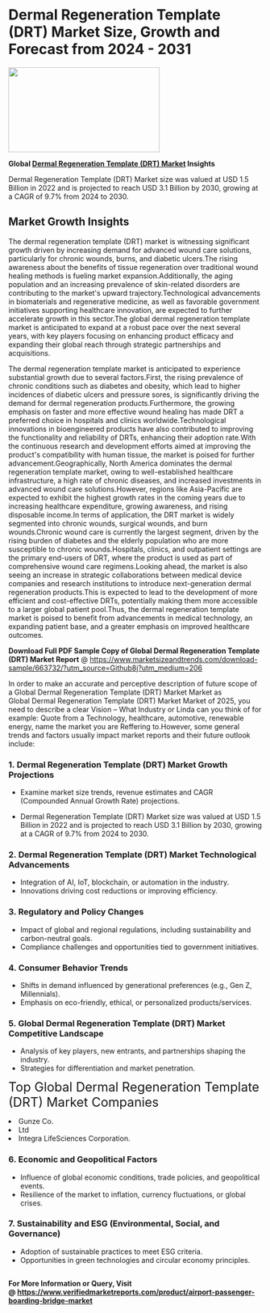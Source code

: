 <H1>Dermal Regeneration Template (DRT) Market Size, Growth and Forecast from 2024 - 2031</H1><img class="aligncenter size-medium wp-image-584254" src="https://thirdeyenews.in/wp-content/uploads/2024/09/Global-Market-Research-300x168.jpeg" alt="" width="300" height="168" /><p><strong>Global&nbsp;<a href="https://www.marketsizeandtrends.com/download-sample/663732/?utm_source=Github8j?utm_medium=206">Dermal Regeneration Template (DRT) Market</a> Insights</strong></p><p>Dermal Regeneration Template (DRT) Market size was valued at USD 1.5 Billion in 2022 and is projected to reach USD 3.1 Billion by 2030, growing at a CAGR of 9.7% from 2024 to 2030.</p><p><h2>Market Growth Insights</h2> <p>The dermal regeneration template (DRT) market is witnessing significant growth driven by increasing demand for advanced wound care solutions, particularly for chronic wounds, burns, and diabetic ulcers.The rising awareness about the benefits of tissue regeneration over traditional wound healing methods is fueling market expansion.Additionally, the aging population and an increasing prevalence of skin-related disorders are contributing to the market's upward trajectory.Technological advancements in biomaterials and regenerative medicine, as well as favorable government initiatives supporting healthcare innovation, are expected to further accelerate growth in this sector.The global dermal regeneration template market is anticipated to expand at a robust pace over the next several years, with key players focusing on enhancing product efficacy and expanding their global reach through strategic partnerships and acquisitions.</p> <p>The dermal regeneration template market is anticipated to experience substantial growth due to several factors.First, the rising prevalence of chronic conditions such as diabetes and obesity, which lead to higher incidences of diabetic ulcers and pressure sores, is significantly driving the demand for dermal regeneration products.Furthermore, the growing emphasis on faster and more effective wound healing has made DRT a preferred choice in hospitals and clinics worldwide.Technological innovations in bioengineered products have also contributed to improving the functionality and reliability of DRTs, enhancing their adoption rate.With the continuous research and development efforts aimed at improving the product's compatibility with human tissue, the market is poised for further advancement.Geographically, North America dominates the dermal regeneration template market, owing to well-established healthcare infrastructure, a high rate of chronic diseases, and increased investments in advanced wound care solutions.However, regions like Asia-Pacific are expected to exhibit the highest growth rates in the coming years due to increasing healthcare expenditure, growing awareness, and rising disposable income.In terms of application, the DRT market is widely segmented into chronic wounds, surgical wounds, and burn wounds.Chronic wound care is currently the largest segment, driven by the rising burden of diabetes and the elderly population who are more susceptible to chronic wounds.Hospitals, clinics, and outpatient settings are the primary end-users of DRT, where the product is used as part of comprehensive wound care regimens.Looking ahead, the market is also seeing an increase in strategic collaborations between medical device companies and research institutions to introduce next-generation dermal regeneration products.This is expected to lead to the development of more efficient and cost-effective DRTs, potentially making them more accessible to a larger global patient pool.Thus, the dermal regeneration template market is poised to benefit from advancements in medical technology, an expanding patient base, and a greater emphasis on improved healthcare outcomes.<p><span class=""><strong>Download Full PDF Sample Copy of Global Dermal Regeneration Template (DRT) Market Report</strong> @ <a href="https://www.marketsizeandtrends.com/download-sample/663732/?utm_source=Github8j?utm_medium=206" target="_blank">https://www.marketsizeandtrends.com/download-sample/663732/?utm_source=Github8j?utm_medium=206</a></span></p><p>In order to make an accurate and perceptive description of future scope of a Global&nbsp;Dermal Regeneration Template (DRT) Market Market as Global&nbsp;Dermal Regeneration Template (DRT) Market Market of 2025, you need to describe a clear Vision &ndash; What Industry or Linda can you think of for example: Quote from a Technology, healthcare, automotive, renewable energy, name the market you are Reffering to.However, some general trends and factors usually impact market reports and their future outlook include:</p><h3>1.&nbsp;<strong>Dermal Regeneration Template (DRT) Market Growth Projections</strong></h3><ul><li>Examine market size trends, revenue estimates and CAGR (Compounded Annual Growth Rate) projections.</li><li><p>Dermal Regeneration Template (DRT) Market size was valued at USD 1.5 Billion in 2022 and is projected to reach USD 3.1 Billion by 2030, growing at a CAGR of 9.7% from 2024 to 2030.</p></li></ul><h3>2.&nbsp;<strong>Dermal Regeneration Template (DRT) Market Technological Advancements</strong></h3><ul><li>Integration of AI, IoT, blockchain, or automation in the industry.</li><li>Innovations driving cost reductions or improving efficiency.</li></ul><h3>3.&nbsp;<strong>Regulatory and Policy Changes</strong></h3><ul><li>Impact of global and regional regulations, including sustainability and carbon-neutral goals.</li><li>Compliance challenges and opportunities tied to government initiatives.</li></ul><h3>4.&nbsp;<strong>Consumer Behavior Trends</strong></h3><ul><li>Shifts in demand influenced by generational preferences (e.g., Gen Z, Millennials).</li><li>Emphasis on eco-friendly, ethical, or personalized products/services.</li></ul><h3>5.&nbsp;<strong>Global Dermal Regeneration Template (DRT) Market Competitive Landscape</strong></h3><ul><li>Analysis of key players, new entrants, and partnerships shaping the industry.</li><li>Strategies for differentiation and market penetration.</li></ul><p data-pm-slice="1 1 []"><span style="color: inherit; font-family: inherit; font-size: 25px;">Top Global Dermal Regeneration Template (DRT) Market Companies</span></p><div class="" data-test-id=""><p><li>Gunze Co.</li><li> Ltd</li><li> Integra LifeSciences Corporation.</li></p></div><h3>6.&nbsp;<strong>Economic and Geopolitical Factors</strong></h3><ul><li>Influence of global economic conditions, trade policies, and geopolitical events.</li><li>Resilience of the market to inflation, currency fluctuations, or global crises.</li></ul><h3>7.&nbsp;<strong>Sustainability and ESG (Environmental, Social, and Governance)</strong></h3><ul><li>Adoption of sustainable practices to meet ESG criteria.</li><li>Opportunities in green technologies and circular economy principles.</li></ul><h2><strong style="font-size: 14px;">For More Information or Query, Visit @&nbsp;</strong><a style="background-color: #ffffff; font-size: 14px;" href="https://www.marketsizeandtrends.com/report/dermal-regeneration-template-drt-market/" target="_blank">https://www.verifiedmarketreports.com/product/airport-passenger-boarding-bridge-market</a></h2>